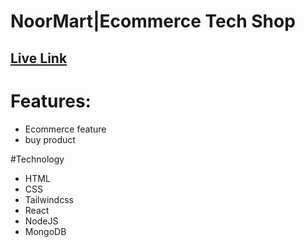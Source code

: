 # NoorMart|Ecommerce Tech Shop

## [Live Link](https://noormart-42df8.web.app/)

# Features:
- Ecommerce feature
- buy product

#Technology
-  HTML
-  CSS
-  Tailwindcss
-  React
-  NodeJS
-  MongoDB
